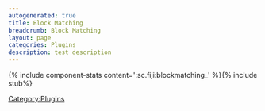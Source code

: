 ```yaml
---
autogenerated: true
title: Block Matching
breadcrumb: Block Matching
layout: page
categories: Plugins
description: test description
---
```


{% include component-stats content=':sc.fiji:blockmatching\_' %}{% include stub%}


[Category:Plugins](Category_Plugins "wikilink")
